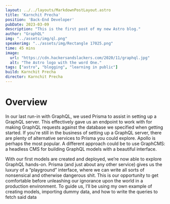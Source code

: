 ```yaml
---
layout: ../../layouts/MarkdownPostLayout.astro
title: 'Karnchit Precha'
position: 'Back-End Developer'
pubDate: 2023-03-09
description: "This is the first post of my new Astro blog."
author: "GraphQL"
img: "../assets/img/ql.png"
speakerimg: "../assets/img/Rectangle 17025.png"
time: 45 mins
image:
  url: "https://cdn.hackersandslackers.com/2020/11/graphql.jpg"
  alt: "The Astro logo with the word One."
tags: ["astro", "blogging", "learning in public"]
build: Karnchit Precha
director: Karnchit Precha
---
```


# Overview

In our last run-in with GraphQL, we used Prisma to assist in setting up a GraphQL server. This effectively gave us an endpoint to work with for making GraphQL requests against the database we specified when getting started. If you're still in the business of setting up a GraphQL server, there are plenty of alternative services to Prisma you could explore. Apollo is perhaps the most popular. A different approach could be to use GraphCMS: a headless CMS for building GraphQL models with a beautiful interface.

With our first models are created and deployed, we’re now able to explore GraphQL hands-on. Prisma (and just about any other service) gives us the luxury of a “playground” interface, where we can write all sorts of nonsensical and otherwise dangerous shit. This is our opportunity to get comfortable before unleashing our ignorance upon the world in a production environment. To guide us, I’ll be using my own example of creating models, importing dummy data, and how to write the queries to fetch said data
